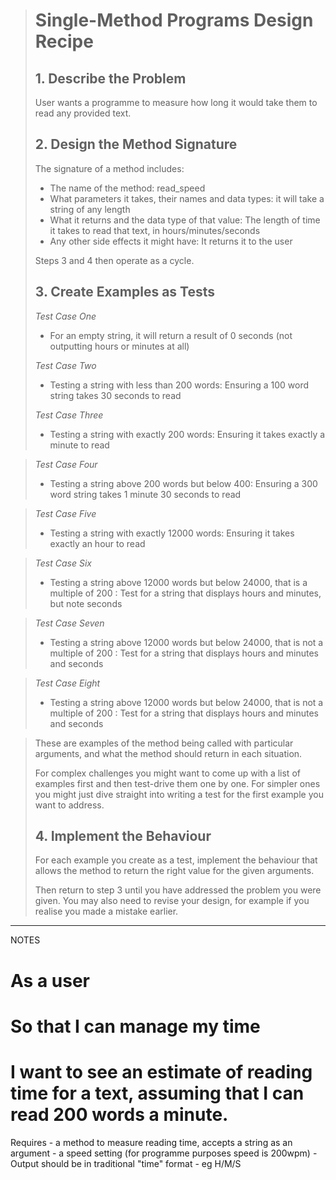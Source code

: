 
> # Single-Method Programs Design Recipe
> 
> ## 1. Describe the Problem
> 
> User wants a programme to measure how long it would take them to read any provided text. 
> 
> ## 2. Design the Method Signature
> 
> The signature of a method includes:
> 
> * The name of the method: read_speed
> * What parameters it takes, their names and data types: it will take a string of any length
> * What it returns and the data type of that value: The length of time it takes to read that text, in hours/minutes/seconds
> * Any other side effects it might have: It returns it to the user 
> 
> Steps 3 and 4 then operate as a cycle.
> 
> ## 3. Create Examples as Tests
>
> _Test Case One_ 
>
>  * For an empty string, it will return a result of 0 seconds (not outputting hours or minutes at all)
>
> _Test Case Two_ 
>  * Testing a string with less than 200 words: Ensuring a 100 word string takes 30 seconds to read 
>
> _Test Case Three_ 
>  * Testing a string with exactly 200 words: Ensuring it takes exactly a minute to read

> _Test Case Four_ 
>  * Testing a string above 200 words but below 400: Ensuring a 300 word string takes 1 minute 30 seconds to read

> _Test Case Five_ 
>  *  Testing a string with exactly 12000 words: Ensuring it takes exactly an hour to read

> _Test Case Six_ 
>  *  Testing a string above 12000 words but below 24000, that is a multiple of 200 : Test for a string that displays hours and minutes, but note seconds 

> _Test Case Seven_ 
>  *  Testing a string above 12000 words but below 24000, that is not a multiple of 200 : Test for a string that displays hours and minutes and seconds 

> _Test Case Eight_ 
>  *  Testing a string above 12000 words but below 24000, that is not a multiple of 200 : Test for a string that displays hours and minutes and seconds 

> These are examples of the method being called with particular arguments, and
> what the method should return in each situation.
> 
> For complex challenges you might want to come up with a list of examples first
> and then test-drive them one by one. For simpler ones you might just dive
> straight into writing a test for the first example you want to address.
> 
> ## 4. Implement the Behaviour
> 
> For each example you create as a test, implement the behaviour that allows the
> method to return the right value for the given arguments.
> 
> Then return to step 3 until you have addressed the problem you were given. You
> may also need to revise your design, for example if you realise you made a
> mistake earlier.

----
NOTES 

# As a user
# So that I can manage my time
# I want to see an estimate of reading time for a text, assuming that I can read 200 words a minute.

Requires - a method to measure reading time, accepts a string as an argument
         - a speed setting (for programme purposes speed is 200wpm)
         - Output should be in traditional "time" format - eg H/M/S